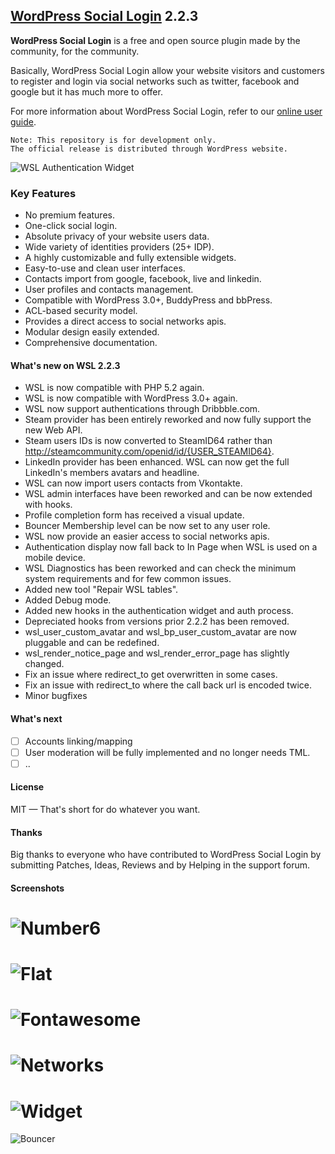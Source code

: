## [WordPress Social Login](https://wordpress.org/plugins/wordpress-social-login/) 2.2.3
 
**WordPress Social Login** is a free and open source plugin made by the community, for the community.

Basically, WordPress Social Login allow your website visitors and customers to register and login via social networks such as twitter, facebook and google but it has much more to offer.

For more information about WordPress Social Login, refer to our [online user guide](http://miled.github.io/wordpress-social-login/).

    Note: This repository is for development only.
    The official release is distributed through WordPress website.
![WSL Authentication Widget](https://raw.githubusercontent.com/miled/wordpress-social-login/master/screenshot-1.png)

### Key Features

- No premium features.
- One-click social login.
- Absolute privacy of your website users data.
- Wide variety of identities providers (25+ IDP).
- A highly customizable and fully extensible widgets.
- Easy-to-use and clean user interfaces.
- Contacts import from google, facebook, live and linkedin.
- User profiles and contacts management.
- Compatible with WordPress 3.0+, BuddyPress and bbPress.
- ACL-based security model.
- Provides a direct access to social networks apis.
- Modular design easily extended.
- Comprehensive documentation.

#### What's new on WSL 2.2.3

* WSL is now compatible with PHP 5.2 again.
* WSL is now compatible with WordPress 3.0+ again.
* WSL now support authentications through Dribbble.com.
* Steam provider has been entirely reworked and now fully support the new Web API.
* Steam users IDs is now converted to SteamID64 rather than http://steamcommunity.com/openid/id/{USER_STEAMID64}.
* LinkedIn provider has been enhanced. WSL can now get the full LinkedIn's members avatars and headline.
* WSL can now import users contacts from Vkontakte.
* WSL admin interfaces have been reworked and can be now extended with hooks.
* Profile completion form has received a visual update.
* Bouncer Membership level can be now set to any user role.
* WSL now provide an easier access to social networks apis.
* Authentication display now fall back to In Page when WSL is used on a mobile device.
* WSL Diagnostics has been reworked and can check the minimum system requirements and for few common issues. 
* Added new tool "Repair WSL tables".
* Added Debug mode.
* Added new hooks in the authentication widget and auth process.
* Depreciated hooks from versions prior 2.2.2 has been removed.
* wsl_user_custom_avatar and wsl_bp_user_custom_avatar are now pluggable and can be redefined.
* wsl_render_notice_page and wsl_render_error_page has slightly changed.
* Fix an issue where redirect_to get overwritten in some cases.
* Fix an issue with redirect_to where the call back url is encoded twice.
* Minor bugfixes

#### What's next

- [ ] Accounts linking/mapping
- [ ] User moderation will be fully implemented and no longer needs TML.
- [ ] ..

#### License 

MIT — That's short for do whatever you want.

#### Thanks

Big thanks to everyone who have contributed to WordPress Social Login by submitting Patches, Ideas, Reviews and by Helping in the support forum. 

#### Screenshots
![Number6](http://miled.github.io/wordpress-social-login/assets/img/theme_number6.png)
===
![Flat](http://miled.github.io/wordpress-social-login/assets/img/theme_flat.png)
===
![Fontawesome](http://miled.github.io/wordpress-social-login/assets/img/theme_fontawesome.png)
===
![Networks](https://raw.githubusercontent.com/miled/wordpress-social-login/master/screenshot-3.png)
=
![Widget](https://raw.githubusercontent.com/miled/wordpress-social-login/master/screenshot-4.png)
===
![Bouncer](https://raw.githubusercontent.com/miled/wordpress-social-login/master/screenshot-5.png)
